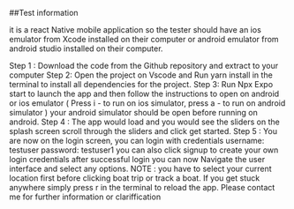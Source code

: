 ##Test information

it is a react Native mobile application so the tester should have an ios emulator from Xcode installed on their computer or android emulator from android studio installed on their computer.

Step 1 : Download the code from the Github repository and extract to your computer
Step 2: Open the project on Vscode and Run yarn install in the terminal to install all dependencies for the project.
Step 3: Run Npx Expo start to launch the app and then follow the instructions to open on android or ios emulator ( Press i - to run on ios simulator, press a - to run on android simulator ) your android simulator should be open before running on android.
Step 4 : The app would load and you would see the sliders on the splash screen scroll through the sliders and click get started.
Step 5 : You are now on the login screen, you can login with credentials 
username: testuser
password: testuser1
you can also click signup to create your own login credentials after successful login you can now Navigate the user interface and select any options.
NOTE : you have to select your current location first before clicking boat trip or track a boat.
If you get stuck anywhere simply press r in the terminal to reload the app.
Please contact me for further information or clariffication
